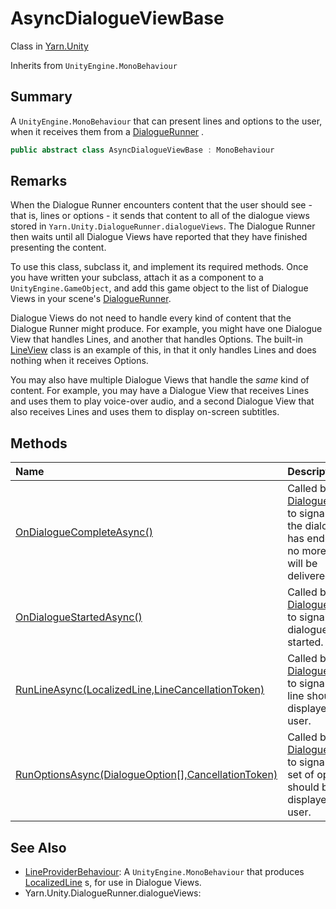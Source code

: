 # AsyncDialogueViewBase

Class in [Yarn.Unity](/docs/api/csharp/yarn.unity.md)

Inherits from `UnityEngine.MonoBehaviour`

## Summary


A  <code>UnityEngine.MonoBehaviour</code>  that can present lines and options to the
user, when it receives them from a   <a href="yarn.unity.dialoguerunner.md">DialogueRunner</a> .


```csharp
public abstract class AsyncDialogueViewBase : MonoBehaviour
```

## Remarks

<p>When the Dialogue Runner encounters content that the user should
see - that is, lines or options - it sends that content to all of the
dialogue views stored in <code>Yarn.Unity.DialogueRunner.dialogueViews</code>. The
Dialogue Runner then waits until all Dialogue Views have reported that
they have finished presenting the content.</p> <p>
To use this class, subclass it, and implement its required methods. Once
you have written your subclass, attach it as a component to a <code>UnityEngine.GameObject</code>, and add this game object to the list of Dialogue
Views in your scene's <a href="yarn.unity.dialoguerunner.md">DialogueRunner</a>.
</p> <p>Dialogue Views do not need to handle every kind of content that
the Dialogue Runner might produce. For example, you might have one
Dialogue View that handles Lines, and another that handles Options. The
built-in <a href="yarn.unity.lineview.md">LineView</a> class is an example of this, in that it
only handles Lines and does nothing when it receives Options.</p> <p>
You may also have multiple Dialogue Views that handle the <i>same</i>
kind of content. For example, you may have a Dialogue View that receives
Lines and uses them to play voice-over audio, and a second Dialogue View
that also receives Lines and uses them to display on-screen subtitles.
</p>

## Methods

|Name|Description|
|:---|:---|
|[OnDialogueCompleteAsync()](/docs/api/csharp/yarn.unity.asyncdialogueviewbase.ondialoguecompleteasync.md)|Called by the  <a href="yarn.unity.dialoguerunner.md">DialogueRunner</a>  to signal that the dialogue has ended, and no more lines will be delivered.|
|[OnDialogueStartedAsync()](/docs/api/csharp/yarn.unity.asyncdialogueviewbase.ondialoguestartedasync.md)|Called by the  <a href="yarn.unity.dialoguerunner.md">DialogueRunner</a>  to signal that dialogue has started.|
|[RunLineAsync(LocalizedLine,LineCancellationToken)](/docs/api/csharp/yarn.unity.asyncdialogueviewbase.runlineasync.md)|Called by the  <a href="yarn.unity.dialoguerunner.md">DialogueRunner</a>  to signal that a line should be displayed to the user.|
|[RunOptionsAsync(DialogueOption[],CancellationToken)](/docs/api/csharp/yarn.unity.asyncdialogueviewbase.runoptionsasync.md)|Called by the  <a href="yarn.unity.dialoguerunner.md">DialogueRunner</a>  to signal that a set of options should be displayed to the user.|

## See Also

* [LineProviderBehaviour](/docs/api/csharp/yarn.unity.lineproviderbehaviour.md): A  <code>UnityEngine.MonoBehaviour</code>  that produces  <a href="yarn.unity.localizedline.md">LocalizedLine</a> s, for use in Dialogue Views.
* Yarn.Unity.DialogueRunner.dialogueViews: 

